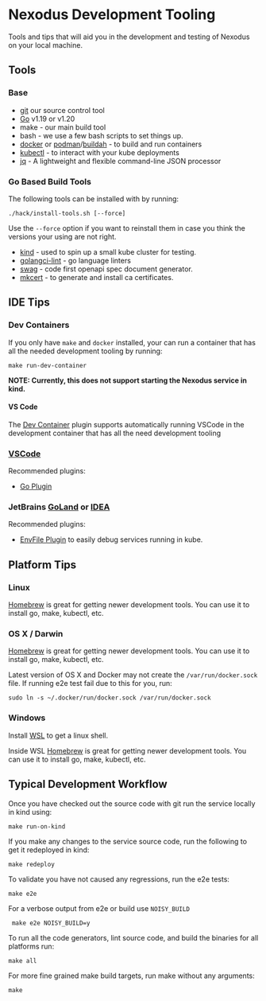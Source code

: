 # Nexodus Development Tooling

Tools and tips that will aid you in the development and testing of Nexodus on your local machine.

## Tools

### Base

* [git](https://git-scm.com/) our source control tool
* [Go](https://go.dev/dl/) v1.19 or v1.20
* make - our main build tool
* bash - we use a few bash scripts to set things up.
* [docker](https://www.docker.com) or [podman](https://podman.io/)/[buildah](https://buildah.io/) - to build and run containers
* [kubectl](https://kubernetes.io/docs/tasks/tools/) - to interact with your kube deployments
* [jq](https://stedolan.github.io/jq/) - A lightweight and flexible command-line JSON processor

### Go Based Build Tools

The following tools can be installed with by running:

    ./hack/install-tools.sh [--force]

Use the `--force` option if you want to reinstall them in case you think the versions your using are not right.

* [kind](https://kind.sigs.k8s.io/) - used to spin up a small kube cluster for testing.
* [golangci-lint](https://golangci-lint.run/) - go language linters
* [swag](github.com/swaggo/swag) - code first openapi spec document generator.
* [mkcert](https://github.com/FiloSottile/mkcert) - to generate and install ca certificates.

## IDE Tips

### Dev Containers

If you only have `make` and `docker` installed, your can run a container that has all the needed development tooling by running:

    make run-dev-container

__NOTE: Currently, this does not support starting the Nexodus service in kind.__

#### VS Code

The [Dev Container](https://marketplace.visualstudio.com/items?itemName=ms-vscode-remote.remote-containers) plugin supports automatically running VSCode in the development container that has all the need development tooling

### [VSCode](https://code.visualstudio.com/)

Recommended plugins:

* [Go Plugin](https://marketplace.visualstudio.com/items?itemName=golang.Go)

### JetBrains [GoLand](https://www.jetbrains.com/go/) or [IDEA](https://www.jetbrains.com/idea/)

Recommended plugins:

* [EnvFile Plugin](https://plugins.jetbrains.com/plugin/7861-envfile) to easily debug services running in kube.

## Platform Tips

### Linux

[Homebrew](https://brew.sh/) is great for getting newer development tools.  You can use it to install go, make, kubectl, etc.

### OS X / Darwin

[Homebrew](https://brew.sh/) is great for getting newer development tools.  You can use it to install go, make, kubectl, etc.

Latest version of OS X and Docker may not create the `/var/run/docker.sock` file.  If running e2e test fail due to this for you, run:

    sudo ln -s ~/.docker/run/docker.sock /var/run/docker.sock

### Windows

Install [WSL](https://learn.microsoft.com/en-us/windows/wsl/install) to get a linux shell.

Inside WSL [Homebrew](https://brew.sh/) is great for getting newer development tools.  You can use it to install go, make, kubectl, etc.

## Typical Development Workflow

Once you have checked out the source code with git run the service locally in kind using:

    make run-on-kind

If you make any changes to the service source code, run the following to get it redeployed in kind:

    make redeploy 

To validate you have not caused any regressions, run the e2e tests:

    make e2e

For a verbose output from e2e or build use `NOISY_BUILD`

     make e2e NOISY_BUILD=y

To run all the code generators, lint source code, and build the binaries for all platforms run:

    make all

For more fine grained make build targets, run make without any arguments:

    make
